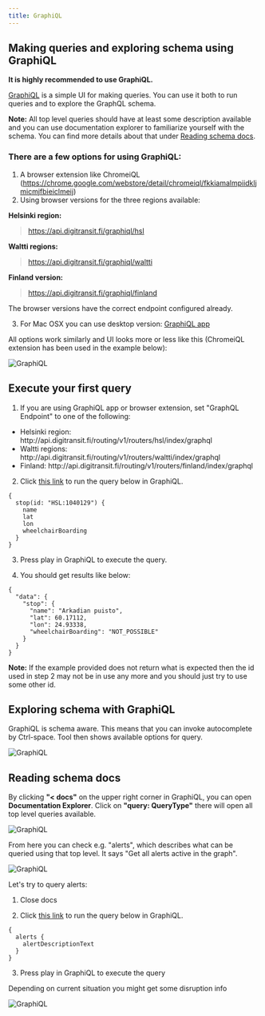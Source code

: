 ```yaml
---
title: GraphiQL
---
```


## Making queries and exploring schema using GraphiQL

**It is highly recommended to use GraphiQL.**

[GraphiQL](https://github.com/graphql/graphiql) is a simple UI for making queries. You can use it both to run queries and to explore the GraphQL schema.

**Note:** All top level queries should have at least some description available and you can use documentation explorer to familiarize yourself with the schema. You can find more details about that under [Reading schema docs](#reading-schema-docs).

### There are a few options for using GraphiQL:

1) A browser extension like ChromeiQL (https://chrome.google.com/webstore/detail/chromeiql/fkkiamalmpiidkljmicmjfbieiclmeij)
2) Using browser versions for the three regions available:

**Helsinki region:**
> https://api.digitransit.fi/graphiql/hsl

**Waltti regions:**
> https://api.digitransit.fi/graphiql/waltti

**Finland version:**
> https://api.digitransit.fi/graphiql/finland

The browser versions have the correct endpoint configured already.

3) For Mac OSX you can use desktop version: [GraphiQL app](https://github.com/skevy/graphiql-app)

All options work similarly and UI looks more or less like this (ChromeiQL extension has been used in the example below):

![GraphiQL](./GraphiQL.png)

## Execute your first query

1. If you are using GraphiQL app or browser extension, set "GraphQL Endpoint" to one of the following:
- Helsinki region: http://<i></i>api.digitransit.fi/routing/v1/routers/hsl/index/graphql
- Waltti regions: http://<i></i>api.digitransit.fi/routing/v1/routers/waltti/index/graphql
- Finland: http://<i></i>api.digitransit.fi/routing/v1/routers/finland/index/graphql

2. Click [this link](https://api.digitransit.fi/graphiql/hsl?query=%7B%0A%20%20stop(id%3A%20%22HSL%3A1040129%22)%20%7B%0A%20%20%20%20name%0A%20%20%20%20lat%0A%20%20%20%20lon%0A%20%20%20%20wheelchairBoarding%0A%20%20%7D%0A%7D) to run the query below in GraphiQL.

```
{
  stop(id: "HSL:1040129") {
    name
    lat
    lon
    wheelchairBoarding
  }
}
```

3. Press play in GraphiQL to execute the query.

4. You should get results like below:

```
{
  "data": {
    "stop": {
      "name": "Arkadian puisto",
      "lat": 60.17112,
      "lon": 24.93338,
      "wheelchairBoarding": "NOT_POSSIBLE"
    }
  }
}
```
**Note:** If the example provided does not return what is expected then the id used in step 2 may not be in use any more and you should just try to use some other id.

## Exploring schema with GraphiQL

GraphiQL is schema aware. This means that you can invoke autocomplete by Ctrl-space. Tool then shows available options for query.

![GraphiQL](./GraphiQL-autocomplete.png)

## Reading schema docs

By clicking **"< docs"** on the upper right corner in GraphiQL, you can open **Documentation Explorer**. Click on **"query: QueryType"** there will open all top level queries available.

![GraphiQL](./GraphiQL-docs.png)

From here you can check e.g. "alerts", which describes what can be queried using that top level. It says "Get all alerts active in the graph".

![GraphiQL](./GraphiQL-alerts.png)

Let's try to query alerts:

1. Close docs

2. Click [this link](https://api.digitransit.fi/graphiql/hsl?query=%7B%0A%20%20alerts%20%7B%0A%20%20%20%20alertDescriptionText%0A%20%20%7D%0A%7D) to run the query below in GraphiQL.
 
```
{
  alerts {
    alertDescriptionText
  }
}
```

3. Press play in GraphiQL to execute the query

Depending on current situation you might get some disruption info

![GraphiQL](./GraphiQL-alerts-results.png)

